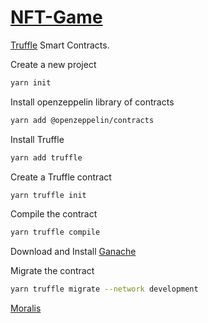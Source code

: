 # [NFT-Game](https://douglasdl.github.io/NFT-Game/client/index.html)

[Truffle](https://www.trufflesuite.com/) Smart Contracts.

Create a new project
```sh
yarn init
```
Install openzeppelin library of contracts
```sh
yarn add @openzeppelin/contracts
```

Install Truffle
```sh
yarn add truffle
```

Create a Truffle contract
```sh
yarn truffle init
```

Compile the contract
```sh
yarn truffle compile
```

Download and Install [Ganache](https://www.trufflesuite.com/ganache)

Migrate the contract
```sh
yarn truffle migrate --network development
```

[Moralis](https://moralis.io/)
